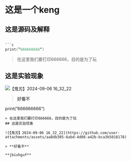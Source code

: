 # 这是一个keng

## 这是源码及解释

```c

```c
print(”666666666“)
```
> 在这里我们要打印666666，目的是为了玩
## 这是实验现象

![【鬼刃】2024-09-06 16_32_22](https://github.com/user-attachments/assets/aa8db305-6abd-4d08-a42b-bca3b5018178)

> **好看不**

print(”666666666“)
```
> 在这里我们要打印666666，目的是为了玩
## 这是实验现象

![【鬼刃】2024-09-06 16_32_22](https://github.com/user-attachments/assets/aa8db305-6abd-4d08-a42b-bca3b5018178)

> **好看不**

**jbiuhguf**


